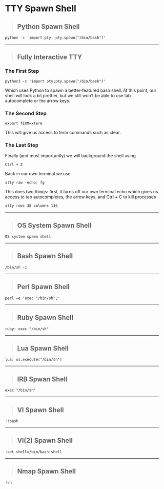 # TTY Spawn Shell

> ## **Python Spawn Shell**

```
python -c 'import pty; pty.spawn("/bin/bash")'
```

---

> ## **Fully Interactive TTY**

### **The First Step**

```
python3 -c 'import pty;pty.spawn("/bin/bash")'
```

Which uses Python to spawn a better-featured bash shell. At this point, our shell will look a bit prettier, but we still won’t be able to use tab autocomplete or the arrow keys.

### **The Second Step**

```
export TERM=xterm
```

This will give us access to term commands such as clear.

### **The Last Step**

Finally (and most importantly) we will background the shell using

```
Ctrl + Z
```

Back in our own terminal we use

```
stty raw -echo; fg
```

This does two things: first, it turns off our own terminal echo which gives us access to tab autocompletes, the arrow keys, and Ctrl + C to kill processes

```
stty rows 38 columns 116
```

---

> ## **OS System Spawn Shell**

```
OS system spawn shell
```

---

> ## **Bash Spawn Shell**

```
/bin/sh -i
```

---

> ## **Perl Spawn Shell**

```
perl —e 'exec "/bin/sh";'
```

---

> ## **Ruby Spawn Shell**

```
ruby: exec "/bin/sh"
```

---

> ## **Lua Spawn Shell**

```
lua: os.execute("/bin/sh")
```
---

> ## **IRB Spwan Shell**

```
exec "/bin/sh"
```

---

> ## **VI Spawn Shell**

```
:!bash
```

---

> ## **VI(2)** Spawn Shell

```
:set shell=/bin/bash:shell
```

---

> ## **Nmap Spawn Shell**

```
!sh
```
